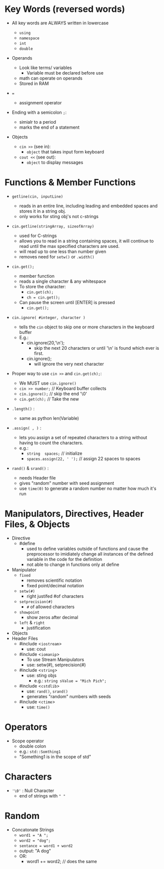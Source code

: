 # Key Words (reversed words)
- All key words are ALWAYS written in lowercase
  - `using`
  - `namespace`
  - `int`
  - `double`

- Operands
  - Look like terms/ variables
    - Variable must be declared before use
  - math can operate on operands
  - Stored in RAM
- `=`
  - assignment operator 
- Ending with a semicolon `;`: 
  - simialr to a period 
  - marks the end of a statement 
- Objects 
  - `cin >>` (see in): 
    - `object` that takes input form keyboard
  - `cout <<` (see out): 
    - `object` to display messages
# Functions & Member Functions 
- `getline(cin, inputLine)`
  - reads in an entire line, including leading and embedded spaces and stores it in a string obj. 
  - only works for sting obj's not c-strings 
-  `cin.getline(stringArray, sizeofArray)`
    - used for C-strings
    - allows you to read in a string containing spaces, it will continue to read until the max specified characters are used.
    - will read up to one less than number given
    - removes need for `setw()` or `.width()`

- `cin.get();`
  - member function
  - reads a single character & any whitespace 
  - To store the character: 
    - `cin.get(ch);`
    - `ch = cin.get();`
  - Can pause the screen until [ENTER] is pressed 
    - `cin.get();`
    
- `cin.ignore( #integer, character )`
  - tells the `cin` object to skip one or more characters in the keyboard buffer
  - E.g.: 
    - cin.ignore(20,'\n'); 
      - skip the next 20 characters or until '\n' is found which ever is first. 
    - cin.ignore(); 
      - will ignore the very next character

- Proper way to use `cin >>` and `cin.get(ch);`:
  - We MUST use `cin.ignore()`
  - `cin >> number;` // Keyboard buffer collects 
  - `cin.ignore();` // skip the end '\0' 
  - `cin.get(ch);`  // Take the new 


 - `.length()` :
   - same as python len(Variable)
- `.assign( , )` : 
  - lets you assign a set of repeated characters to a string without having to count the characters. 
  - e.g.: 
    - `string  spaces;` // initialize 
    - `spaces.assign(22, ' ');` // assign 22 spaces to spaces
- `rand()` & `srand()` :
  - needs Header file 
  - gives "random" number with seed assignment 
  - use `time(0)` to generate a random number no matter how much it's run


# Manipulators, Directives, Header Files, & Objects
- Directive 
  - #define 
    - used to define variables outside of functions and cause the preprocessor to imidiately change all instances of the defined variable in the code for the definition 
    - not able to change in functions only at define
- Manipulator 
  - `fixed`
    - removes scientific notation
    - fixed point/decimal notation
  - `setw(#)`
    - right justifed #of characters
  - `setprecision(#)`
    - `#` of allowed characters 
  - `showpoint`
    - show zeros after decimal 
  - `left` & `right`
    - justification
- Objects
- Header Files
  - #include <`iostream`>
    - use: cout
  - #include <`iomanip`>
    - To use Stream Manipulators 
    - use: setw(#), setprecision(#)
  - #include <`string`>
    - use: sting objs 
      - e.g.: `string sValue = "Mich Pich";` 
  - #include <`cstdlib`>
    - use: `rand()`, `srand()`
    - generates "random" numbers with seeds 
  - #include <`ctime`>
    - use: `time()`

# Operators 
- Scope operator 
  - double colon 
  - e.g.: `std::Somthing1`
  - "Something1 is in the scope of std" 

# Characters 
- `'\0'` : Null Character 
  - end of strings with `" "`

# Random 
- Concatonate Strings 
  - `word1 = "A ";`
  - `word2 = "dog"; `
  - `sentance = word1 + word2 `
  - output: "A dog"
  - OR: 
    - word1 += word2; // does the same